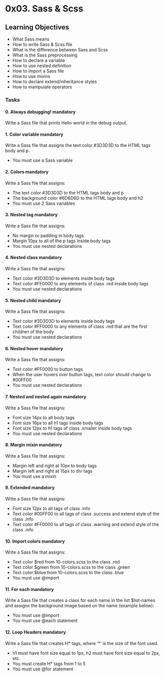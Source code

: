 # 0x03. Sass & Scss

## Learning Objectives
* What Sass means
* How to write Sass & Scss file
* What is the difference between Sass and Scss
* What is the Sass preprocessing
* How to declare a variable
* How to use nested definition
* How to import a Sass file
* How to use mixins
* How to declare extend/inheritance styles
* How to manipulate operators

### Tasks

#### 0. Always debugging! mandatory
Write a Sass file that prints Hello world in the debug output.

#### 1. Color variable mandatory
Write a Sass file that assigns the text color #3D3D3D to the HTML tags body and p.

* You must use a Sass variable

#### 2. Colors mandatory
Write a Sass file that assigns:

* The text color #3D3D3D to the HTML tags body and p
* The background color #6D6D6D to the HTML tags body and h2
* You must use 2 Sass variables

#### 3. Nested tag mandatory
Write a Sass file that assigns:

* No margin or padding in body tags
* Margin 10px to all of the p tags inside body tags
* You must use nested declarations

####  4. Nested class mandatory
Write a Sass file that assigns:

* Text color #3D3D3D to elements inside body tags
* Text color #FF0000 to any elements of class .red inside body tags
* You must use nested declarations

####  5. Nested child mandatory
Write a Sass file that assigns:

* Text color #3D3D3D to elements inside body tags
* Text color #FF0000 to any elements of class .red that are the first children of the body
* You must use nested declarations

#### 6. Nested hover mandatory
Write a Sass file that assigns:

* Text color #FF0000 to button tags
* When the user hovers over button tags, text color should change to #00FF00
* You must use nested declarations

#### 7. Nested and nested again mandatory
Write a Sass file that assigns:

* Font size 14px to all body tags
* Font size 16px to all h1 tags inside body tags
* Font size 12px to h1 tags of class .smaller inside body tags
* You must use nested declarations

#### 8. Margin mixin mandatory
Write a Sass file that assigns:

* Margin left and right at 10px to body tags
* Margin left and right at 15px to div tags
* You must use a mixin

#### 9. Extended mandatory
Write a Sass file that assigns:

* Font size 12px to all tags of class .info
* Text color #00FF00 to all tags of class .success and extend style of the class .info
* Text color #FF0000 to all tags of class .warning and extend style of the class .info

#### 10. Import colors mandatory
Write a Sass file that assigns:

* Text color $red from 10-colors.scss to the class .red
* Text color $green from 10-colors.scss to the class .green
* Text color $blue from 10-colors.scss to the class .blue
* You must use @import

#### 11. For each mandatory
Write a Sass file that creates a class for each name in the list $list-names and assigns the background image based on the name (example below):

* You must use @import
* You must use @each statement

#### 12. Loop Headers mandatory
Write a Sass file that creates H* tags, where ‘*’ is the size of the font used.

* h1 must have font size equal to 1px, h2 must have font size equal to 2px, etc.
* You must create H* tags from 1 to 5
* You must use @for statement
